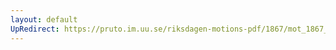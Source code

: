```yaml
---
layout: default
UpRedirect: https://pruto.im.uu.se/riksdagen-motions-pdf/1867/mot_1867__ak__44/mot_1867__ak__44-001.pdf
---
```

